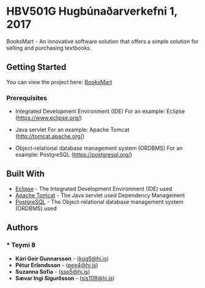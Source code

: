 # HBV501G Hugbúnaðarverkefni 1, 2017

BooksMart - An innovative software solution that offers a simple solution for selling and purchasing textbooks.

## Getting Started

You can view the project here: [BooksMart](https://booksmart.herokuapp.com/app/)

### Prerequisites

- Integrated Development Environment (IDE)
  For an example: Eclipse (https://www.eclipse.org/)

- Java servlet
  For an example: Apache Tomcat (http://tomcat.apache.org/)

- Object-relational database management system (ORDBMS)
  For an example: PostgreSQL (https://postgresql.org/)

## Built With

* [Eclipse](https://www.eclipse.org/) - The Integrated Development Environment (IDE) used
* [Apache Tomcat](http://tomcat.apache.org/) - The Java servlet used Dependency Management
* [PostgreSQL](https://postgresql.org/) - The Object-relational database management system (ORDBMS) used

## Authors

### * **Teymi 8**
* **Kári Geir Gunnarsson** - (kgg5@hi.is)
* **Pétur Erlendsson** - (pee4@hi.is)
* **Suzanna Sofia** - (ssp5@hi.is)
* **Sævar Ingi Sigurðsson** - (sis108@hi.is)
